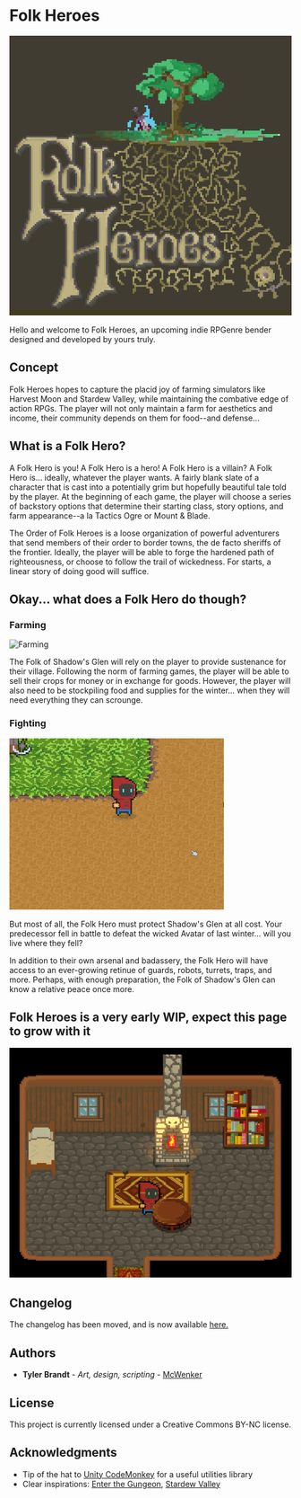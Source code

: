 # Folk Heroes
![Logo](DemoImages/folkheroes.gif?raw=true)

Hello and welcome to Folk Heroes, an upcoming indie RPGenre bender designed and developed by yours truly.

## Concept

Folk Heroes hopes to capture the placid joy of farming simulators like Harvest Moon and Stardew Valley, while maintaining the combative edge of action RPGs.
The player will not only maintain a farm for aesthetics and income, their community depends on them for food--and defense...

## What is a Folk Hero?

A Folk Hero is you! A Folk Hero is a hero! A Folk Hero is a villain? A Folk Hero is… ideally, whatever the player wants. A fairly blank slate of a character that is cast into a potentially grim but hopefully beautiful tale told by the player. At the beginning of each game, the player will choose a series of backstory options that determine their starting class, story options, and farm appearance--a la Tactics Ogre or Mount & Blade.

The Order of Folk Heroes is a loose organization of powerful adventurers that send members of their order to border towns, the de facto sheriffs of the frontier. Ideally, the player will be able to forge the hardened path of righteousness, or choose to follow the trail of wickedness. For starts, a linear story of doing good will suffice.

## Okay... what does a Folk Hero do though?
### Farming
![Farming](DemoImages/farm.gif?raw=true "Some plants will also be a little pickier...")

The Folk of Shadow's Glen will rely on the player to provide sustenance for their village. Following the norm of farming games, the player will be able to sell their crops for money or in exchange for goods. However, the player will also need to be stockpiling food and supplies for the winter... when they will need everything they can scrounge.

### Fighting
![Fighting](DemoImages/punch.gif?raw=true "Fists, swords, bombs, guns, lightning...")

But most of all, the Folk Hero must protect Shadow's Glen at all cost. Your predecessor fell in battle to defeat the wicked Avatar of last winter... will you live where they fell?

In addition to their own arsenal and badassery, the Folk Hero will have access to an ever-growing retinue of guards, robots, turrets, traps, and more. Perhaps, with enough preparation, the Folk of Shadow's Glen can know a relative peace once more.

## Folk Heroes is a very early WIP, expect this page to grow with it
![Relax](DemoImages/cabinloop.gif?raw=true "*Sips tea*")

## Changelog
The changelog has been moved, and is now available [here.](changelog.md)

## Authors

* **Tyler Brandt** - *Art, design, scripting* - [McWenker](https://github.com/McWenker/)

## License

This project is currently licensed under a Creative Commons BY-NC license.

## Acknowledgments

* Tip of the hat to [Unity CodeMonkey](https://unitycodemonkey.com) for a useful utilities library
* Clear inspirations: [Enter the Gungeon](http://dodgeroll.com/), [Stardew Valley](https://www.stardewvalley.net/)
